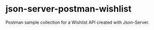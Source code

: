 # json-server-postman-wishlist
Postman sample collection for a Wishlist API created with Json-Server.


